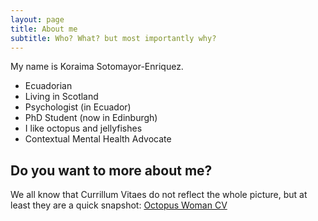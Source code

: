 ```yaml
---
layout: page
title: About me
subtitle: Who? What? but most importantly why?
---
```


My name is Koraima Sotomayor-Enriquez.

 - Ecuadorian 
 - Living in Scotland
 - Psychologist (in Ecuador)
 - PhD Student (now in Edinburgh)
 - I like octopus and jellyfishes
 - Contextual Mental Health Advocate


## Do you want to more about me? 

We all know that Currillum Vitaes do not reflect the whole picture, but at least they are a quick snapshot: 
[Octopus Woman CV](cv/British_CV__KS___June2022.pdf)

